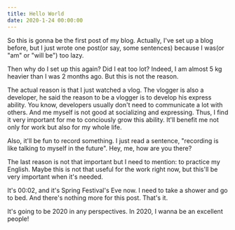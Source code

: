 ```yaml
---
title: Hello World
date: 2020-1-24 00:00:00
---
```

So this is gonna be the first post of my blog. Actually, I've set up a blog before, but I just wrote one post(or say, some sentences) because I was(or "am" or "will be") too lazy. 

Then why do I set up this again? Did I eat too lot? Indeed, I am almost 5 kg heavier than I was 2 months ago. But this is not the reason. 

The actual reason is that I just watched a vlog. The vlogger is also a developer, he said the reason to be a vlogger is to develop his express ability. You know, developers usually don't need to communicate a lot with others. And me myself is not good at socializing and expressing. Thus, I find it very important for me to conciously grow this ability. It'll benefit me not only for work but also for my whole life.

Also, it'll be fun to record something. I just read a sentence, "recording is like talking to myself in the future". Hey, me, how are you there?

The last reason is not that important but I need to mention: to practice my English. Maybe this is not that useful for the work right now, but this'll be very important when it's needed.

It's 00:02, and it's Spring Festival's Eve now. I need to take a shower and go to bed. And there's nothing more for this post. That's it.

It's going to be 2020 in any perspectives. In 2020, I wanna be an excellent people!